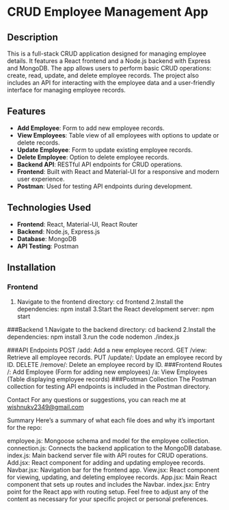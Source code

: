 # CRUD Employee Management App

## Description

This is a full-stack CRUD application designed for managing employee details. It features a React frontend and a Node.js backend with Express and MongoDB. The app allows users to perform basic CRUD operations: create, read, update, and delete employee records. The project also includes an API for interacting with the employee data and a user-friendly interface for managing employee records.

## Features

- **Add Employee**: Form to add new employee records.
- **View Employees**: Table view of all employees with options to update or delete records.
- **Update Employee**: Form to update existing employee records.
- **Delete Employee**: Option to delete employee records.
- **Backend API**: RESTful API endpoints for CRUD operations.
- **Frontend**: Built with React and Material-UI for a responsive and modern user experience.
- **Postman**: Used for testing API endpoints during development.

## Technologies Used

- **Frontend**: React, Material-UI, React Router
- **Backend**: Node.js, Express.js
- **Database**: MongoDB
- **API Testing**: Postman

## Installation

### Frontend

1. Navigate to the frontend directory:
   cd frontend
2.Install the dependencies:
npm install
3.Start the React development server:
npm start


###Backend
1.Navigate to the backend directory:
cd backend
2.Install the dependencies:
npm install
3.run the code
nodemon ./index.js

###API Endpoints
POST /add: Add a new employee record.
GET /view: Retrieve all employee records.
PUT /update/: Update an employee record by ID.
DELETE /remove/: Delete an employee record by ID.
###Frontend Routes
/: Add Employee (Form for adding new employees)
/a: View Employees (Table displaying employee records)
###Postman Collection
The Postman collection for testing API endpoints is included in the Postman directory.





Contact
For any questions or suggestions, you can reach me at wishnukv2349@gmail.com



Summary
Here’s a summary of what each file does and why it’s important for the repo:

employee.js: Mongoose schema and model for the employee collection.
connection.js: Connects the backend application to the MongoDB database.
index.js: Main backend server file with API routes for CRUD operations.
Add.jsx: React component for adding and updating employee records.
Navbar.jsx: Navigation bar for the frontend app.
View.jsx: React component for viewing, updating, and deleting employee records.
App.jsx: Main React component that sets up routes and includes the Navbar.
index.jsx: Entry point for the React app with routing setup.
Feel free to adjust any of the content as necessary for your specific project or personal preferences.

